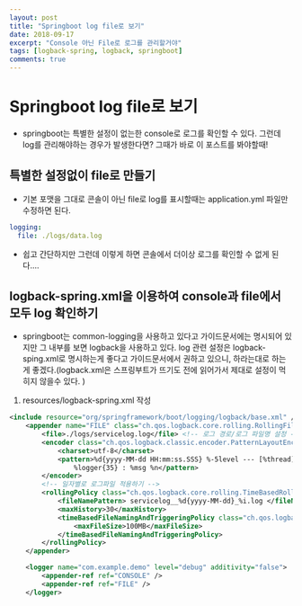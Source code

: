 ```yaml
---
layout: post
title: "Springboot log file로 보기"
date: 2018-09-17
excerpt: "Console 아닌 File로 로그를 관리할거야"
tags: [logback-spring, logback, springboot]
comments: true
---
```



# Springboot log file로 보기

* springboot는 특별한 설정이 없는한 console로 로그를 확인할 수 있다. 그런데 log를 관리해야하는 경우가 발생한다면? 그때가 바로 이 포스트를 봐야할때!
## 특별한 설정없이 file로 만들기
* 기본 포맷을 그대로 콘솔이 아닌 file로 log를 표시할때는 application.yml 파일만 수정하면 된다.
```yml
logging:
  file: ./logs/data.log
```
* 쉽고 간단하지만 그런데 이렇게 하면 콘솔에서 더이상 로그를 확인할 수 없게 된다....

## logback-spring.xml을 이용하여 console과 file에서 모두 log 확인하기
* springboot는 common-logging을 사용하고 있다고 가이드문서에는 명시되어 있지만 그 내부를 보면 logback을 사용하고 있다.
log 관련 설정은 logback-sping.xml로 명시하는게 좋다고 가이드문서에서 권하고 있으니, 하라는대로 하는게 좋겠다.(logback.xml은 스프링부트가 뜨기도 전에 읽어가서 제대로 설정이 먹히지 않을수 있다. )
1. resources/logback-spring.xml 작성
```xml
<include resource="org/springframework/boot/logging/logback/base.xml" />
	<appender name="FILE" class="ch.qos.logback.core.rolling.RollingFileAppender">
		<file>./logs/servicelog.log</file> <!-- 로그 경로/로그 파일명 설정 -->
		<encoder class="ch.qos.logback.classic.encoder.PatternLayoutEncoder">
			<charset>utf-8</charset>
			<pattern>%d{yyyy-MM-dd HH:mm:ss.SSS} %-5level --- [%thread]
				%logger{35} : %msg %n</pattern>
		</encoder>
		<!-- 일자별로 로그파일 적용하기 -->
		<rollingPolicy class="ch.qos.logback.core.rolling.TimeBasedRollingPolicy">
			<fileNamePattern> servicelog__%d{yyyy-MM-dd}_%i.log </fileNamePattern>
			<maxHistory>30</maxHistory>
			<timeBasedFileNamingAndTriggeringPolicy class="ch.qos.logback.core.rolling.SizeAndTimeBasedFNATP">
				<maxFileSize>100MB</maxFileSize>
			</timeBasedFileNamingAndTriggeringPolicy>
		</rollingPolicy>
	</appender>

	<logger name="com.example.demo" level="debug" additivity="false">
		<appender-ref ref="CONSOLE" />
        <appender-ref ref="FILE" />
	</logger>
```
